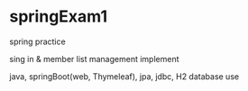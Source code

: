 # springExam1
spring practice

sing in & member list management implement

java, springBoot(web, Thymeleaf), jpa, jdbc, H2 database use
